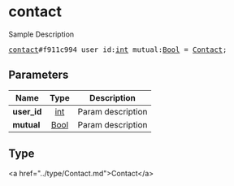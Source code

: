 # contact

Sample Description

<pre>
<a href="../constructor/contact.md">contact</a>#f911c994 user_id:<a href="../type/int.md">int</a> mutual:<a href="../type/Bool.md">Bool</a> = <a href="../type/Contact.md">Contact</a>;
</pre>

## Parameters

| Name | Type | Description |
|------|:----:|-------------|
| **user_id** | <a href="../type/int.md">int</a> | Param description |
| **mutual** | <a href="../type/Bool.md">Bool</a> | Param description |

## Type

&lt;a href=&#34;../type/Contact.md&#34;&gt;Contact&lt;/a&gt;

